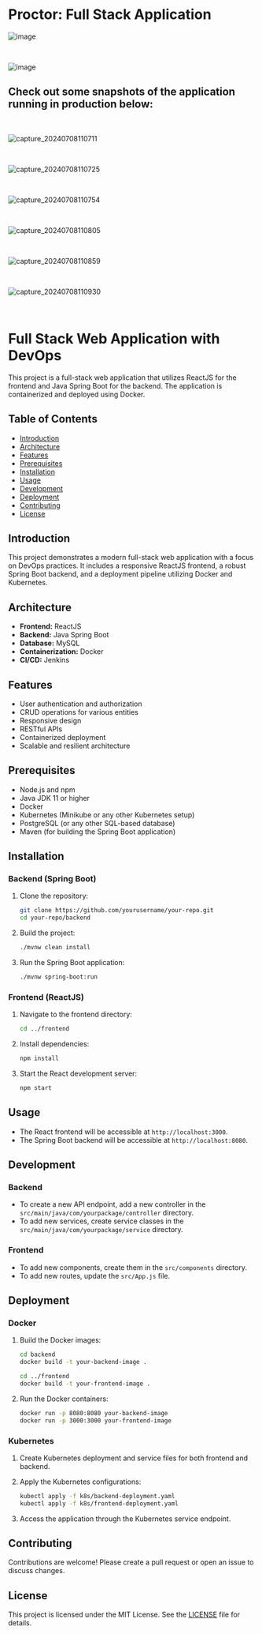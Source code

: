 # Proctor: Full Stack Application
![image](https://github.com/user-attachments/assets/480b34a6-c280-4cd0-a932-56581cd03d6e)

<br>

![image](https://github.com/user-attachments/assets/06d8bd7d-ab98-490a-a32c-e40da171ca0b)

## Check out some snapshots of the application running in production below:

<br>

![capture_20240708110711](https://github.com/ManuSureshh/VISProctor/assets/155379347/fb920c23-5db1-48b4-9c9c-9d2db8170cdf)

<br>

![capture_20240708110725](https://github.com/ManuSureshh/VISProctor/assets/155379347/f25e17f1-0ffd-4b20-972a-5d3d363f08ad)

<br>

![capture_20240708110754](https://github.com/ManuSureshh/VISProctor/assets/155379347/97003479-cef9-4fe9-be3e-2ff8cc2cde3f)

<br>

![capture_20240708110805](https://github.com/ManuSureshh/VISProctor/assets/155379347/5670d2cd-1790-4651-914a-b8628b02adff)

<br>

![capture_20240708110859](https://github.com/ManuSureshh/VISProctor/assets/155379347/adc1f96a-a70c-447f-a97d-74f62af3fe51)

<br>

![capture_20240708110930](https://github.com/ManuSureshh/VISProctor/assets/155379347/a63ab71f-1e07-4ed5-a22c-80e02fdc25ee)

<br>



# Full Stack Web Application with DevOps

This project is a full-stack web application that utilizes ReactJS for the frontend and Java Spring Boot for the backend. The application is containerized and deployed using Docker.

## Table of Contents

- [Introduction](#introduction)
- [Architecture](#architecture)
- [Features](#features)
- [Prerequisites](#prerequisites)
- [Installation](#installation)
- [Usage](#usage)
- [Development](#development)
- [Deployment](#deployment)
- [Contributing](#contributing)
- [License](#license)

## Introduction

This project demonstrates a modern full-stack web application with a focus on DevOps practices. It includes a responsive ReactJS frontend, a robust Spring Boot backend, and a deployment pipeline utilizing Docker and Kubernetes.

## Architecture

- **Frontend:** ReactJS
- **Backend:** Java Spring Boot
- **Database:** MySQL
- **Containerization:** Docker
- **CI/CD:** Jenkins

## Features

- User authentication and authorization
- CRUD operations for various entities
- Responsive design
- RESTful APIs
- Containerized deployment
- Scalable and resilient architecture

## Prerequisites

- Node.js and npm
- Java JDK 11 or higher
- Docker
- Kubernetes (Minikube or any other Kubernetes setup)
- PostgreSQL (or any other SQL-based database)
- Maven (for building the Spring Boot application)

## Installation

### Backend (Spring Boot)

1. Clone the repository:
    ```bash
    git clone https://github.com/yourusername/your-repo.git
    cd your-repo/backend
    ```

2. Build the project:
    ```bash
    ./mvnw clean install
    ```

3. Run the Spring Boot application:
    ```bash
    ./mvnw spring-boot:run
    ```

### Frontend (ReactJS)

1. Navigate to the frontend directory:
    ```bash
    cd ../frontend
    ```

2. Install dependencies:
    ```bash
    npm install
    ```

3. Start the React development server:
    ```bash
    npm start
    ```

## Usage

- The React frontend will be accessible at `http://localhost:3000`.
- The Spring Boot backend will be accessible at `http://localhost:8080`.

## Development

### Backend

- To create a new API endpoint, add a new controller in the `src/main/java/com/yourpackage/controller` directory.
- To add new services, create service classes in the `src/main/java/com/yourpackage/service` directory.

### Frontend

- To add new components, create them in the `src/components` directory.
- To add new routes, update the `src/App.js` file.

## Deployment

### Docker

1. Build the Docker images:

    ```bash
    cd backend
    docker build -t your-backend-image .

    cd ../frontend
    docker build -t your-frontend-image .
    ```

2. Run the Docker containers:

    ```bash
    docker run -p 8080:8080 your-backend-image
    docker run -p 3000:3000 your-frontend-image
    ```

### Kubernetes

1. Create Kubernetes deployment and service files for both frontend and backend.
2. Apply the Kubernetes configurations:

    ```bash
    kubectl apply -f k8s/backend-deployment.yaml
    kubectl apply -f k8s/frontend-deployment.yaml
    ```

3. Access the application through the Kubernetes service endpoint.

## Contributing

Contributions are welcome! Please create a pull request or open an issue to discuss changes.

## License

This project is licensed under the MIT License. See the [LICENSE](LICENSE) file for details.


